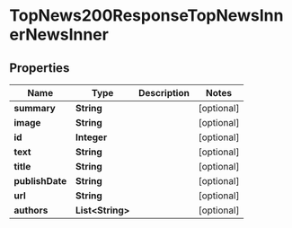 

# TopNews200ResponseTopNewsInnerNewsInner

## Properties

Name | Type | Description | Notes
------------ | ------------- | ------------- | -------------
**summary** | **String** |  |  [optional]
**image** | **String** |  |  [optional]
**id** | **Integer** |  |  [optional]
**text** | **String** |  |  [optional]
**title** | **String** |  |  [optional]
**publishDate** | **String** |  |  [optional]
**url** | **String** |  |  [optional]
**authors** | **List&lt;String&gt;** |  |  [optional]




